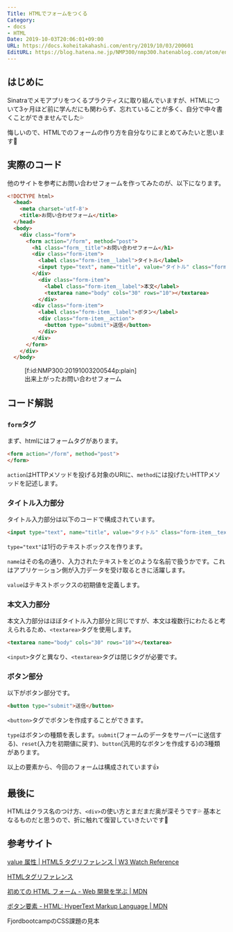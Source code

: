 ```yaml
---
Title: HTMLでフォームをつくる
Category:
- docs
- HTML
Date: 2019-10-03T20:06:01+09:00
URL: https://docs.koheitakahashi.com/entry/2019/10/03/200601
EditURL: https://blog.hatena.ne.jp/NMP300/nmp300.hatenablog.com/atom/entry/26006613444268148
---
```


## はじめに

Sinatraでメモアプリをつくるプラクティスに取り組んでいますが、HTMLについて3ヶ月ほど前に学んだにも関わらず、忘れていることが多く、自分で中々書くことができませんでした💦

悔しいので、HTMLでのフォームの作り方を自分なりにまとめてみたいと思います💪

## 実際のコード
他のサイトを参考にお問い合わせフォームを作ってみたのが、以下になります。

```html
<!DOCTYPE html>
  <head>
    <meta charset='utf-8'>
    <title>お問い合わせフォーム</title>
  </head>
  <body>
    <div class="form">
      <form action="/form", method="post">
        <h1 class="form__title">お問い合わせフォーム</h1>
        <div class="form-item">
          <label class="form-item__label">タイトル</label>
          <input type="text", name="title", value="タイトル" class="form-item__text-input">
        </div>
          <div class="form-item">
            <label class="form-item__label">本文</label>
            <textarea name="body" cols="30" rows="10"></textarea>
          </div>
        <div class="form-item">
          <label class="form-item__label">ボタン</label>
          <div class="form-item__action">
            <button type="submit">送信</button>
          </div>
        </div>
      </form>
    </div>
  </body>
```

<figure class="figure-image figure-image-fotolife" title="出来上がったお問い合わせフォーム">[f:id:NMP300:20191003200544p:plain]<figcaption>出来上がったお問い合わせフォーム</figcaption></figure>

## コード解説

### `form`タグ
まず、htmlにはフォームタグがあります。
```html
<form action="/form", method="post">
</form>
```
`action`はHTTPメソッドを投げる対象のURIに、`method`には投げたいHTTPメソッドを記述します。


### タイトル入力部分
タイトル入力部分は以下のコードで構成されています。
```html
<input type="text", name="title", value="タイトル" class="form-item__text-input">
```

`type="text"`は1行のテキストボックスを作ります。

`name`はその名の通り、入力されたテキストをどのような名前で扱うかです。これはアプリケーション側が入力データを受け取るときに活躍します。

`value`はテキストボックスの初期値を定義します。

### 本文入力部分
本文入力部分はほぼタイトル入力部分と同じですが、本文は複数行にわたると考えられるため、`<textarea>`タグを使用します。

```html
<textarea name="body" cols="30" rows="10"></textarea>
```
`<input>`タグと異なり、`<textarea>`タグは閉じタグが必要です。

### ボタン部分
以下がボタン部分です。

```html
<button type="submit">送信</button>
```

`<button>`タグでボタンを作成することができます。

`type`はボタンの種類を表します。`submit`(フォームのデータをサーバーに送信する)、`reset`(入力を初期値に戻す)、`button`(汎用的なボタンを作成する)の3種類があります。

以上の要素から、今回のフォームは構成されています👍

## 最後に
HTMLはクラス名のつけ方、`<div>`の使い方とまだまだ奥が深そうです💦
基本となるものだと思うので、折に触れて復習していきたいです💪

## 参考サイト
[value 属性 \| HTML5 タグリファレンス \| W3 Watch Reference](https://reference.hyper-text.org/html5/attribute/value/)

[HTMLタグリファレンス](http://www.htmq.com/html/input.shtml)

[初めての HTML フォーム \- Web 開発を学ぶ \| MDN](https://developer.mozilla.org/ja/docs/Learn/HTML/Forms/Your_first_HTML_form)

[ボタン要素 \- HTML: HyperText Markup Language \| MDN](https://developer.mozilla.org/ja/docs/Web/HTML/Element/button)

FjordbootcampのCSS課題の見本
